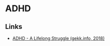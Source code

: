 # ADHD

## Links
- [ADHD - A Lifelong Struggle (gekk.info, 2018)](https://gekk.info/articles/adhd.html)